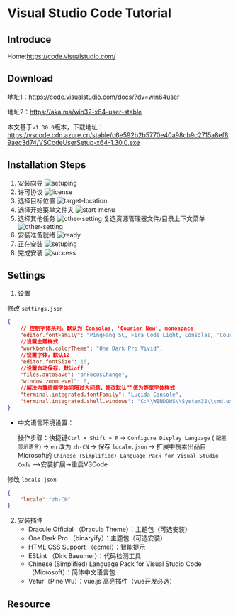 # Visual Studio Code Tutorial

## Introduce

Home:https://code.visualstudio.com/
## Download
地址1：https://code.visualstudio.com/docs/?dv=win64user

地址2：https://aka.ms/win32-x64-user-stable

本文基于`v1.30.0`版本，下载地址：
https://vscode.cdn.azure.cn/stable/c6e592b2b5770e40a98cb9c2715a8ef89aec3d74/VSCodeUserSetup-x64-1.30.0.exe

## Installation Steps
1. 安装向导
![setuping](image/vscode-1.png)
2. 许可协议
![license](image/vscode-2.png)
3. 选择目标位置
![target-location](image/vscode-3.png)
4. 选择开始菜单文件夹
![start-menu](image/vscode-4.png)
5. 选择其他任务
![other-setting](image/vscode-5.png)
复选资源管理器文件/目录上下文菜单
![other-setting](image/vscode-5.1.png)
6. 安装准备就绪
![ready](image/vscode-6.png)
7. 正在安装
![setuping](image/vscode-7.png)
8. 完成安装
![success](image/vscode-8.png)
## Settings
1. 设置

修改 `settings.json`
```json
{
    // 控制字体系列。默认为 Consolas, 'Courier New', monospace
    "editor.fontFamily": "PingFang SC, Fira Code Light, Consolas, 'Courier New', monospace",
    //设置主题样式
    "workbench.colorTheme": "One Dark Pro Vivid",
    //设置字体，默认12
    "editor.fontSize": 16,
    //设置自动保存，默认off
    "files.autoSave": "onFocusChange",
    "window.zoomLevel": 0,
    //解决内置终端字体间隔过大问题，修改默认“”值为等宽字体样式
    "terminal.integrated.fontFamily": "Lucida Console",
    "terminal.integrated.shell.windows": "C:\\WINDOWS\\System32\\cmd.exe"
}
```
  - 中文语言环境设置：

    操作步骤：快捷键`Ctrl + Shift + P` -> `Configure Display Language` ( `配置显示语言`) -> `en` 改为 `zh-CN` -> 保存 `locale.json` -> 扩展中搜索出品自Microsoft的 `Chinese (Simplified) Language Pack for Visual Studio Code` -->安装扩展->重启VSCode

 修改 `locale.json`
```json
{
    "locale":"zh-CN"
}
```

2. 安装插件
    - Dracule Official （Dracula Theme）：主题包（可选安装）
    - One Dark Pro （binaryify）：主题包（可选安装）
    - HTML CSS Support （ecmel）：智能提示
    - ESLint （Dirk Baeumer）：代码检测工具
    - Chinese (Simplified) Language Pack for Visual Studio Code （Microsoft）：简体中文语言包
    - Vetur（Pine Wu）：vue.js 高亮插件（vue开发必选）
## Resource